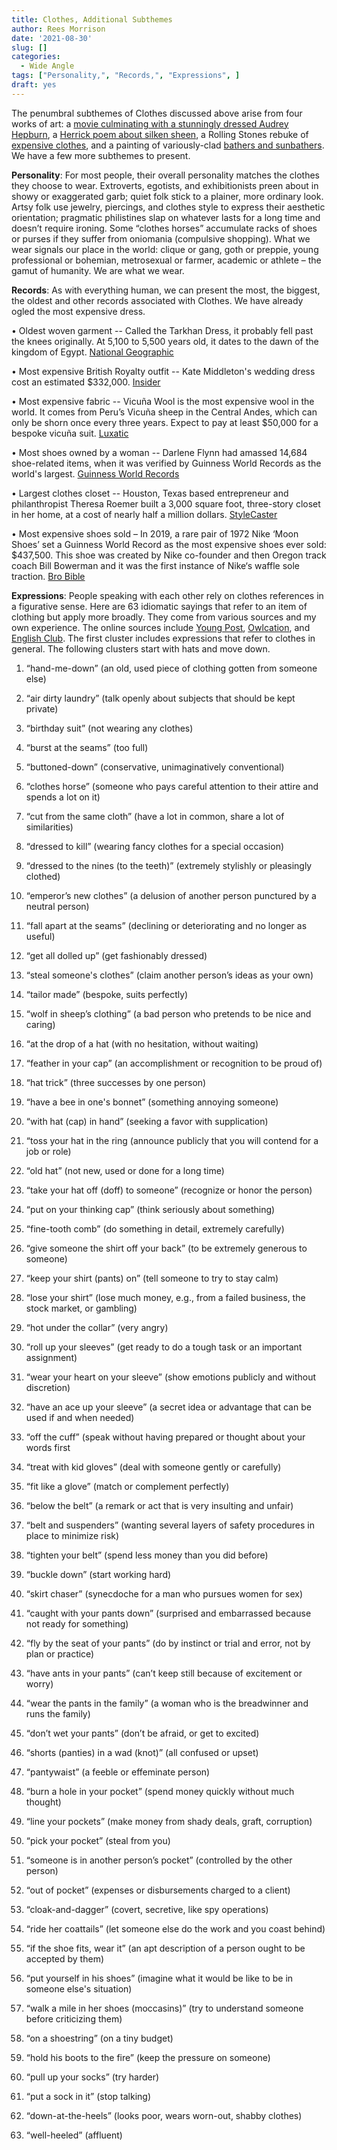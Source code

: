 ```yaml
---
title: Clothes, Additional Subthemes
author: Rees Morrison
date: '2021-08-30'
slug: []
categories:
  - Wide Angle
tags: ["Personality,", "Records,", "Expressions", ]
draft: yes
---
```


The penumbral subthemes of Clothes discussed above arise from four works of art: a [movie culminating with a stunningly dressed Audrey Hepburn](Fair), a [Herrick poem about silken sheen](Ode), a Rolling Stones rebuke of [expensive clothes](Fire), and a painting of variously-clad [bathers and sunbathers](Seurat).  We have a few more subthemes to present.

<!--more-->

**Personality**:  For most people, their overall personality matches the clothes they choose to wear.  Extroverts, egotists, and exhibitionists preen about in showy or exaggerated garb; quiet folk stick to a plainer, more ordinary look.  Artsy folk use jewelry, piercings, and clothes style to express their aesthetic orientation; pragmatic philistines slap on whatever lasts for a long time and doesn’t require ironing.  Some “clothes horses” accumulate racks of shoes or purses if they suffer from oniomania (compulsive shopping).  What we wear signals our place in the world: clique or gang, goth or preppie, young professional or bohemian, metrosexual or farmer, academic or athlete – the gamut of humanity.  We are what we wear.

**Records**:  As with everything human, we can present the most, the biggest, the oldest and other records associated with Clothes.  We have already ogled the most expensive dress. 

•	Oldest woven garment -- Called the Tarkhan Dress, it probably fell past the knees originally. At 5,100 to 5,500 years old, it dates to the dawn of the kingdom of Egypt. [National Geographic](https://www.nationalgeographic.com/history/article/160218-oldest-dress-egypt-tarkhan-archaeology)

•	Most expensive British Royalty outfit -- Kate Middleton's wedding dress cost an estimated $332,000.  [Insider](https://www.insider.com/royals-most-expensive-outfits-2020-10#kate-middletons-wedding-dress-cost-an-estimated-332000-18)

•	Most expensive fabric -- Vicuña Wool is the most expensive wool in the world.  It comes from Peru’s Vicuña sheep in the Central Andes, which can only be shorn once every three years.  Expect to pay at least $50,000 for a bespoke vicuña suit. [Luxatic](https://luxatic.com/these-are-the-worlds-most-luxurious-fabrics/#1_Vicuna_Wool)

•	Most shoes owned by a woman -- Darlene Flynn had amassed 14,684 shoe-related items, when it was verified by Guinness World Records as the world's largest. [Guinness World Records](https://www.guinnessworldrecords.com/news/2012/9/record-holder-profile-darlene-flynn-worlds-largest-collection-of-shoe-related-items-video-44748/?fb_comment_id=195658117234438_598200)

•	Largest clothes closet -- Houston, Texas based entrepreneur and philanthropist Theresa Roemer built a 3,000 square foot, three-story closet in her home, at a cost of nearly half a million dollars.  [StyleCaster](https://stylecaster.com/beauty/biggest-closet-in-america-theresa-roemer/)

•	Most expensive shoes sold – In 2019, a rare pair of 1972 Nike ‘Moon Shoes’ set a Guinness World Record as the most expensive shoes ever sold: $437,500. This shoe was created by Nike co-founder and then Oregon track coach Bill Bowerman and it was the first instance of Nike‘s waffle sole traction. [Bro Bible](https://brobible.com/gear/article/guinness-world-record-largest-shoe-collection/)

**Expressions**:  People speaking with each other rely on clothes references in a figurative sense.  Here are 63 idiomatic sayings that refer to an item of clothing but apply more broadly.  They come from various sources and my own experience.  The online sources include [Young Post](https://www.scmp.com/yp/learn/learning-resources/article/3100490/15-clothing-and-fashion-idioms-make-your-writing-more), [Owlcation](https://owlcation.com/academia/25-Clothes-Idioms-Explained-to-English-as-a-Second-Language-Learners), and [English Club](https://www.englishclub.com/vocabulary/idioms-clothing.htm).  The first cluster includes expressions that refer to clothes in general.  The following clusters start with hats and move down.

1.	“hand-me-down” (an old, used piece of clothing gotten from someone else)
2.	“air dirty laundry” (talk openly about subjects that should be kept private)
3.	“birthday suit” (not wearing any clothes)
4.	“burst at the seams” (too full)
5.	“buttoned-down” (conservative, unimaginatively conventional)
6.	“clothes horse” (someone who pays careful attention to their attire and spends a lot on it)
7.	“cut from the same cloth” (have a lot in common, share a lot of similarities) 
8.	“dressed to kill” (wearing fancy clothes for a special occasion)
9.	“dressed to the nines (to the teeth)” (extremely stylishly or pleasingly clothed)
10.	“emperor’s new clothes” (a delusion of another person punctured by a neutral person)
11.	“fall apart at the seams” (declining or deteriorating and no longer as useful)
12.	“get all dolled up” (get fashionably dressed)
13.	“steal someone's clothes” (claim another person’s ideas as your own)
14.	“tailor made” (bespoke, suits perfectly)
15.	“wolf in sheep’s clothing” (a bad person who pretends to be nice and caring)


16.	“at the drop of a hat (with no hesitation, without waiting)
17.	“feather in your cap” (an accomplishment or recognition to be proud of) 
18.	“hat trick” (three successes by one person)
19.	“have a bee in one's bonnet” (something annoying someone)
20.	“with hat (cap) in hand” (seeking a favor with supplication)
21.	“toss your hat in the ring (announce publicly that you will contend for a job or role)
22.	“old hat” (not new, used or done for a long time)
23.	“take your hat off (doff) to someone” (recognize or honor the person)
24.	“put on your thinking cap” (think seriously about something)


25.	“fine-tooth comb” (do something in detail, extremely carefully)
26.	“give someone the shirt off your back” (to be extremely generous to someone)
27.	“keep your shirt (pants) on” (tell someone to try to stay calm)
28.	“lose your shirt” (lose much money, e.g., from a failed business, the stock market, or gambling)
29.	“hot under the collar” (very angry)
30.	“roll up your sleeves” (get ready to do a tough task or an important assignment)
31.	“wear your heart on your sleeve” (show emotions publicly and without discretion)
32.	“have an ace up your sleeve” (a secret idea or advantage that can be used if and when needed)
33.	“off the cuff” (speak without having prepared or thought about your words first
34.	“treat with kid gloves” (deal with someone gently or carefully)
35.	“fit like a glove” (match or complement perfectly)


36.	“below the belt” (a remark or act that is very insulting and unfair)
37.	“belt and suspenders” (wanting several layers of safety procedures in place to minimize risk)
38.	“tighten your belt” (spend less money than you did before)
39.	“buckle down” (start working hard)

40.	“skirt chaser” (synecdoche for a man who pursues women for sex)
41.	“caught with your pants down” (surprised and embarrassed because not ready for something)
42.	“fly by the seat of your pants” (do by instinct or trial and error, not by plan or practice)
43.	“have ants in your pants” (can’t keep still because of excitement or worry)
44.	“wear the pants in the family” (a woman who is the breadwinner and runs the family)
45.	“don’t wet your pants” (don’t be afraid, or get to excited)
46.	“shorts (panties) in a wad (knot)” (all confused or upset)
47.	“pantywaist” (a feeble or effeminate person)


48.	“burn a hole in your pocket” (spend money quickly without much thought)
49.	“line your pockets” (make money from shady deals, graft, corruption)
50.	“pick your pocket” (steal from you)
51.	“someone is in another person’s pocket” (controlled by the other person)
52.	“out of pocket” (expenses or disbursements charged to a client)


53.	“cloak-and-dagger” (covert, secretive, like spy operations)
54.	“ride her coattails” (let someone else do the work and you coast behind)


55.	“if the shoe fits, wear it” (an apt description of a person ought to be accepted by them) 
56.	“put yourself in his shoes” (imagine what it would be like to be in someone else's situation)
57.	“walk a mile in her shoes (moccasins)” (try to understand someone before criticizing them) 
58.	“on a shoestring” (on a tiny budget)
59.	“hold his boots to the fire” (keep the pressure on someone)
60.	“pull up your socks” (try harder)
61.	“put a sock in it” (stop talking)


62.	“down-at-the-heels” (looks poor, wears worn-out, shabby clothes)
63.	“well-heeled” (affluent)

